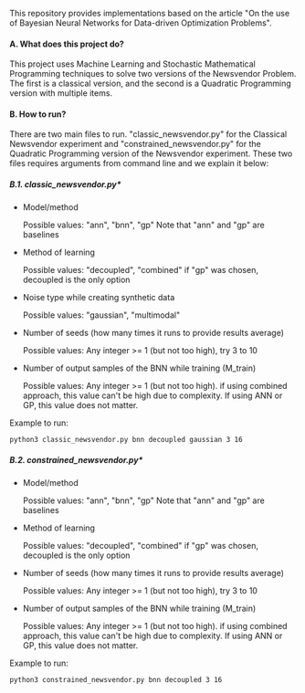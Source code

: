 This repository provides implementations based on the article "On the use of Bayesian Neural Networks for Data-driven Optimization Problems".


#### A. What does this project do? 
This project uses Machine Learning and Stochastic Mathematical Programming techniques to solve two versions of the Newsvendor Problem. The first is a classical version, and the second is a Quadratic Programming version with multiple items.


#### B. How to run? 
There are two main files to run. "classic_newsvendor.py" for the Classical Newsvendor experiment and "constrained_newsvendor.py" for the Quadratic Programming version of the Newsvendor experiment. These two files requires arguments from command line and we explain it below:

 ##### B.1. classic_newsvendor.py*

 - Model/method
    
    Possible values: "ann", "bnn", "gp"
    Note that "ann" and "gp" are baselines

 - Method of learning
    
    Possible values: "decoupled", "combined"
    if "gp" was chosen, decoupled is the only option

 - Noise type while creating synthetic data
    
    Possible values: "gaussian", "multimodal"

 - Number of seeds (how many times it runs to provide results average)
    
    Possible values: Any integer >= 1 (but not too high), try 3 to 10

 - Number of output samples of the BNN while training (M_train)
    
    Possible values: Any integer >= 1 (but not too high). if using combined approach, 
    this value can't be high due to complexity. If using ANN or GP, this value does not matter.

 Example to run:
 
    python3 classic_newsvendor.py bnn decoupled gaussian 3 16


 ##### B.2. constrained_newsvendor.py*

 - Model/method
    
    Possible values: "ann", "bnn", "gp"
    Note that "ann" and "gp" are baselines

 - Method of learning
    
    Possible values: "decoupled", "combined"
    if "gp" was chosen, decoupled is the only option

 - Number of seeds (how many times it runs to provide results average)
    
    Possible values: Any integer >= 1 (but not too high), try 3 to 10

 - Number of output samples of the BNN while training (M_train)
    
    Possible values: Any integer >= 1 (but not too high). if using combined approach, 
    this value can't be high due to complexity. If using ANN or GP, this value does not matter.

 Example to run:

    python3 constrained_newsvendor.py bnn decoupled 3 16